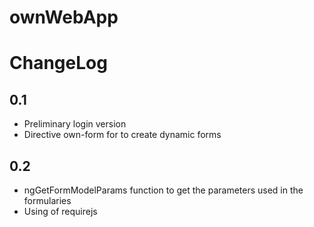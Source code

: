 # ownWebApp

# ChangeLog

## 0.1

* Preliminary login version
* Directive own-form for to create dynamic forms

## 0.2

* ngGetFormModelParams function to get the parameters used in the formularies
* Using of requirejs